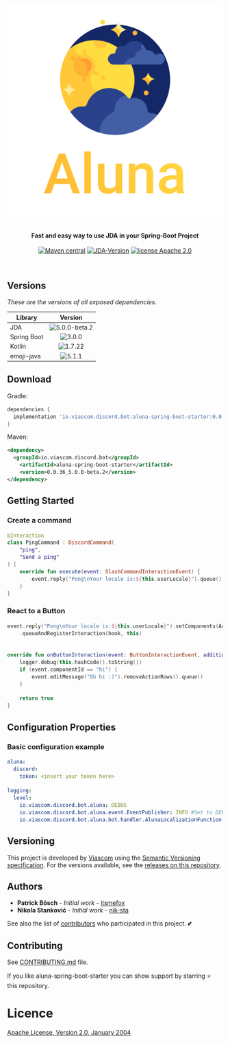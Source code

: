 <div align="center">
<img src="./logo.png"
         alt="Aluna Logo">
</div>

<h4 align="center">Fast and easy way to use JDA in your Spring-Boot Project</h4>

<p align="center">
  <a href="https://github.com/viascom/aluna-spring-boot-starter/releases"><img src="https://img.shields.io/maven-metadata/v.svg?label=maven-central&metadataUrl=https%3A%2F%2Frepo1.maven.org%2Fmaven2%2Fio%2Fviascom%2Fdiscord%2Fbot%2Faluna-spring-boot-starter%2Fmaven-metadata.xml"
         alt="Maven central"></a>
  <a href=""><img src="https://img.shields.io/badge/JDA--Version-5.0.0--beta.2-blue.svg"
              alt="JDA-Version "></a>
  <a href="http://www.apache.org/licenses/"><img src="https://img.shields.io/badge/license-Apache_2.0-blue.svg"
         alt="license Apache 2.0"></a>
</p>
<br>

## Versions

*These are the versions of all exposed dependencies.*

| Library     |                                       Version                                       |
|-------------|:-----------------------------------------------------------------------------------:|
| JDA         | <img src="https://img.shields.io/badge/5.0.0-beta.2-yellow.svg" alt="5.0.0-beta.2"> |
| Spring Boot |     <img src="https://img.shields.io/badge/3.0.0-brightgreen.svg" alt="3.0.0">      |
| Kotlin      |    <img src="https://img.shields.io/badge/1.7.22-brightgreen.svg" alt="1.7.22">     |
| emoji-java  |     <img src="https://img.shields.io/badge/5.1.1-brightgreen.svg" alt="5.1.1">      |

## Download

Gradle:
```gradle
dependencies {
  implementation 'io.viascom.discord.bot:aluna-spring-boot-starter:0.0.36_5.0.0-beta.2'
}
```

Maven:
```xml
<dependency>
  <groupId>io.viascom.discord.bot</groupId>
    <artifactId>aluna-spring-boot-starter</artifactId>
    <version>0.0.36_5.0.0-beta.2</version>
</dependency>
```

## Getting Started

### Create a command

```kotlin
@Interaction
class PingCommand : DiscordCommand(
    "ping",
    "Send a ping"
) {
    override fun execute(event: SlashCommandInteractionEvent) {
        event.reply("Pong\nYour locale is:${this.userLocale}").queue()
    }
}
```

### React to a Button

```kotlin
event.reply("Pong\nYour locale is:${this.userLocale}").setComponents(ActionRow.of(primaryButton("hi", "Hi")))
    .queueAndRegisterInteraction(hook, this)


override fun onButtonInteraction(event: ButtonInteractionEvent, additionalData: HashMap<String, Any?>): Boolean {
    logger.debug(this.hashCode().toString())
    if (event.componentId == "hi") {
        event.editMessage("Oh hi :)").removeActionRows().queue()
    }

    return true
}
```

## Configuration Properties

### Basic configuration example

```yaml
aluna:
  discord:
    token: <insert your token here>

logging:
  level:
    io.viascom.discord.bot.aluna: DEBUG
    io.viascom.discord.bot.aluna.event.EventPublisher: INFO #Set to DEBUG to show all published events
    io.viascom.discord.bot.aluna.bot.handler.AlunaLocalizationFunction: INFO #Set to DEBUG to show translation keys for interactions
```

## Versioning

This project is developed by [Viascom](https://github.com/viascom) using the [Semantic Versioning specification](https://semver.org). For the versions available, see the [releases on this repository](https://github.com/viascom/aluna-spring-boot-starter/releases).

## Authors

* **Patrick Bösch** - *Initial work* - [itsmefox](https://github.com/itsmefox)
* **Nikola Stanković** - *Initial work* - [nik-sta](https://github.com/nik-sta)

See also the list of [contributors](https://github.com/viascom/aluna-spring-boot-starter/contributors) who participated in this project. 💕

## Contributing
See [CONTRIBUTING.md](CONTRIBUTING.md) file.

If you like aluna-spring-boot-starter you can show support by starring ⭐ this repository.

# Licence
[Apache License, Version 2.0, January 2004](http://www.apache.org/licenses/LICENSE-2.0)

